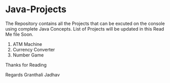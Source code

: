 # Java-Projects

The Repository contains all the Projects that can be excuted on the console using complete Java Concepts.
List of Projects will be updated in this Read Me file Soon.
1) ATM Machine
2) Currency Converter
3) Number Game

Thanks for Reading 

Regards 
Granthali Jadhav
